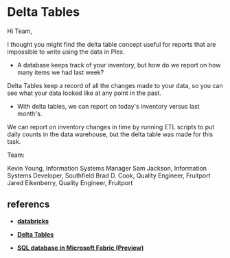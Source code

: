 # Delta Tables

Hi Team,

I thought you might find the delta table concept useful for reports that are impossible to write using the data in Plex.

- A database keeps track of your inventory, but how do we report on how many items we had last week?

Delta Tables keep a record of all the changes made to your data, so you can see what your data looked like at any point in the past.

- With delta tables, we can report on today's inventory versus last month's.

We can report on inventory changes in time by running ETL scripts to put daily counts in the data warehouse, but the delta table was made for this task.

Team:

Kevin Young, Information Systems Manager
Sam Jackson, Information Systems Developer, Southfield
Brad D. Cook, Quality Engineer, Fruitport
Jared Eikenberry, Quality Engineer, Fruitport

## referencs

- **[databricks](https://learn.microsoft.com/en-us/azure/databricks/sql/)**

- **[Delta Tables](https://www.reddit.com/r/dataengineering/comments/uu09mj/what_is_a_delta_table/)**

- **[SQL database in Microsoft Fabric (Preview)](https://learn.microsoft.com/en-us/fabric/database/sql/overview)**
